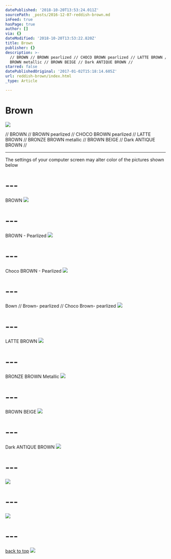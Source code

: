 ```yaml
---
datePublished: '2018-10-20T13:53:24.011Z'
sourcePath: _posts/2016-12-07-reddish-brown.md
inFeed: true
hasPage: true
author: []
via: {}
dateModified: '2018-10-20T13:53:22.820Z'
title: Brown
publisher: {}
description: >-
  // BROWN // BROWN pearlized // CHOCO BROWN pearlized // LATTE BROWN // BRONZE
  BROWN metallic // BROWN BEIGE // Dark ANTIQUE BROWN //
starred: false
datePublishedOriginal: '2017-01-02T15:18:14.605Z'
url: reddish-brown/index.html
_type: Article

---
```

# Brown
![](https://the-grid-user-content.s3-us-west-2.amazonaws.com/315144b6-672d-42a8-9ee5-1cd74eb486d1.jpg)

// BROWN // BROWN pearlized // CHOCO BROWN pearlized // LATTE BROWN // BRONZE BROWN metallic // BROWN BEIGE // Dark ANTIQUE BROWN //

---

The settings of your computer screen may alter color of the pictures shown below

# ---

BROWN
![](https://the-grid-user-content.s3-us-west-2.amazonaws.com/1bb686df-09d8-4e8b-8930-889ee89c7d10.jpg)

# ---

BROWN - Pearlized
![](https://the-grid-user-content.s3-us-west-2.amazonaws.com/a3a94cd7-fc59-430d-a685-af319ae4ec22.jpg)

# ---

Choco BROWN - Pearlized
![](https://the-grid-user-content.s3-us-west-2.amazonaws.com/40a9d525-a733-46de-8d8f-8ff2e06c399a.jpg)

# ---

Bown // Brown- pearlized // Choco Brown- pearlized
![](https://the-grid-user-content.s3-us-west-2.amazonaws.com/8efe7f11-7f18-4b7a-8c9f-84e73354aebb.jpg)

# ---

LATTE BROWN
![](https://the-grid-user-content.s3-us-west-2.amazonaws.com/1e3cd340-5762-49c7-b411-637a6e3ce353.jpg)

# ---

BRONZE BROWN Metallic
![](https://the-grid-user-content.s3-us-west-2.amazonaws.com/8e85d279-3d91-4846-af13-f9119a1a3089.jpg)

# ---

BROWN BEIGE
![](https://the-grid-user-content.s3-us-west-2.amazonaws.com/8b4dbbd0-27ef-4807-802c-efe56382daf9.jpg)

# ---

Dark ANTIQUE BROWN
![](https://the-grid-user-content.s3-us-west-2.amazonaws.com/a019b616-176f-4cb2-b3c9-9d999b752d3d.jpg)

# ---
![](https://the-grid-user-content.s3-us-west-2.amazonaws.com/04a2833e-fe60-4153-acbb-bce64d0ffb4f.jpg)

# ---
![](https://the-grid-user-content.s3-us-west-2.amazonaws.com/0062be92-a4d2-44b1-9228-4758f692bd77.jpg)

# ---
[back to top][0]
![](https://the-grid-user-content.s3-us-west-2.amazonaws.com/2a4157ee-8a1f-4824-ad8c-934684fe6ff5.jpg)

[0]: https://thegrid.ai/leather-colors/reddish-brown/